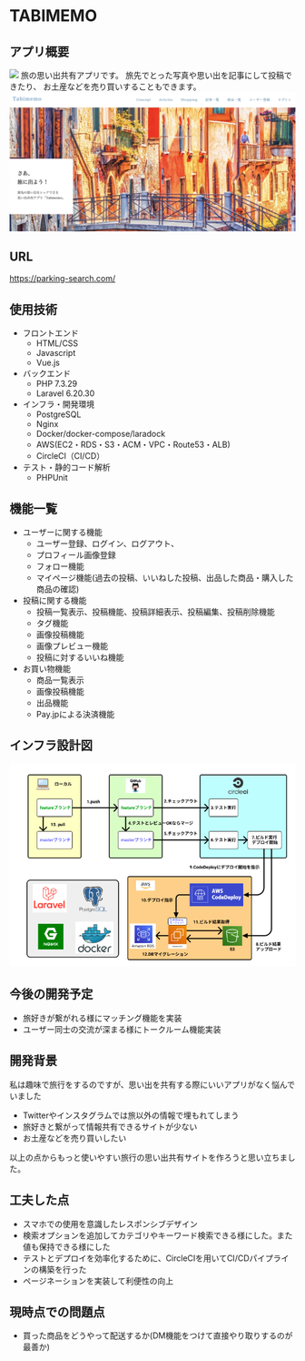 # TABIMEMO

## アプリ概要
<img src="/README_images/tabimemo_image.jpeg">
旅の思い出共有アプリです。
旅先でとった写真や思い出を記事にして投稿できたり、
お土産などを売り買いすることもできます。

<img src="/README_images/tabimemo_top.jpeg">

## URL 
https://parking-search.com/

## 使用技術
- フロントエンド
  - HTML/CSS
  - Javascript
  - Vue.js
- バックエンド
  - PHP 7.3.29
  - Laravel 6.20.30
- インフラ・開発環境
  - PostgreSQL
  - Nginx
  - Docker/docker-compose/laradock
  - AWS(EC2・RDS・S3・ACM・VPC・Route53・ALB)
  - CircleCI（CI/CD）
- テスト・静的コード解析
  - PHPUnit

## 機能一覧
- ユーザーに関する機能
  - ユーザー登録、ログイン、ログアウト、
  - プロフィール画像登録
  - フォロー機能
  - マイページ機能(過去の投稿、いいねした投稿、出品した商品・購入した商品の確認)
- 投稿に関する機能
  - 投稿一覧表示、投稿機能、投稿詳細表示、投稿編集、投稿削除機能
  - タグ機能
  - 画像投稿機能
  - 画像プレビュー機能
  - 投稿に対するいいね機能
- お買い物機能
  - 商品一覧表示
  - 画像投稿機能
  - 出品機能
  - Pay.jpによる決済機能

## インフラ設計図
<img src= '/README_images/infra.png' >

## 今後の開発予定
- 旅好きが繋がれる様にマッチング機能を実装
- ユーザー同士の交流が深まる様にトークルーム機能実装

## 開発背景
私は趣味で旅行をするのですが、思い出を共有する際にいいアプリがなく悩んでいました

- Twitterやインスタグラムでは旅以外の情報で埋もれてしまう
- 旅好きと繋がって情報共有できるサイトが少ない
- お土産などを売り買いしたい

以上の点からもっと使いやすい旅行の思い出共有サイトを作ろうと思い立ちました。

## 工夫した点
- スマホでの使用を意識したレスポンシブデザイン
- 検索オプションを追加してカテゴリやキーワード検索できる様にした。また値も保持できる様にした
- テストとデプロイを効率化するために、CircleCIを用いてCI/CDパイプラインの構築を行った
- ページネーションを実装して利便性の向上

## 現時点での問題点
- 買った商品をどうやって配送するか(DM機能をつけて直接やり取りするのが最善か)
